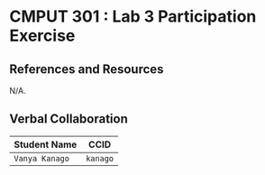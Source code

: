 # CMPUT 301 : Lab 3 Participation Exercise

## References and Resources

N/A.

## Verbal Collaboration

| Student Name   | CCID      |
| ------------   | --------- |
| `Vanya Kanago` | `kanago`  |

